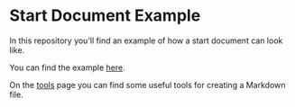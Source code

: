 # Start Document Example

In this repository you'll find an example of how a start document can look like.

You can find the example [here](STARTDOCUMENT.md).

On the [tools](TOOLS.MD) page you can find some useful tools for creating a Markdown file.